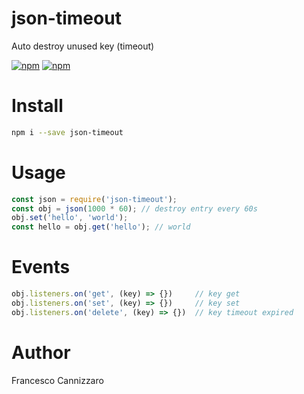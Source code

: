 # json-timeout
Auto destroy unused key (timeout)

[![npm](https://img.shields.io/npm/v/json-timeout.svg)](https://www.npmjs.com/package/json-timeout)
[![npm](https://img.shields.io/npm/dm/json-timeout.svg)](https://www.npmjs.com/package/json-timeout)

# Install

```sh
npm i --save json-timeout
```

# Usage
```javascript
const json = require('json-timeout');
const obj = json(1000 * 60); // destroy entry every 60s
obj.set('hello', 'world'); 
const hello = obj.get('hello'); // world
```

# Events
```javascript
obj.listeners.on('get', (key) => {})     // key get
obj.listeners.on('set', (key) => {})     // key set
obj.listeners.on('delete', (key) => {})  // key timeout expired 
```

# Author
Francesco Cannizzaro
